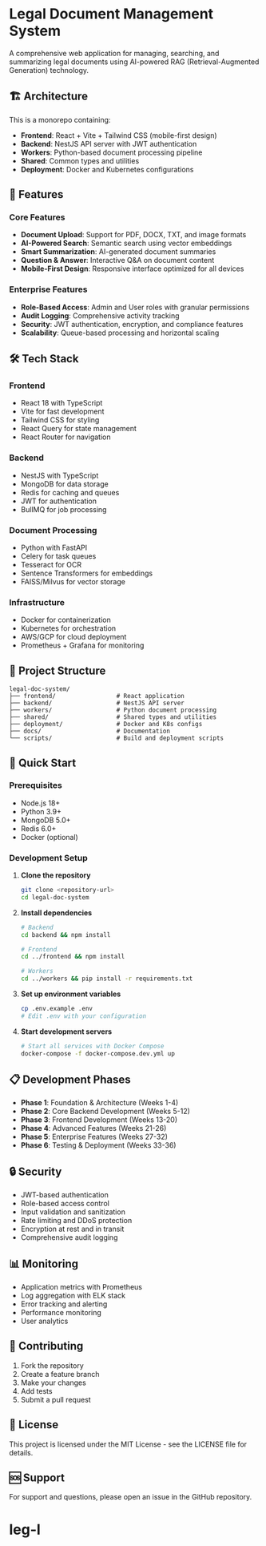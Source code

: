 # Legal Document Management System

A comprehensive web application for managing, searching, and summarizing legal documents using AI-powered RAG (Retrieval-Augmented Generation) technology.

## 🏗️ Architecture

This is a monorepo containing:

- **Frontend**: React + Vite + Tailwind CSS (mobile-first design)
- **Backend**: NestJS API server with JWT authentication
- **Workers**: Python-based document processing pipeline
- **Shared**: Common types and utilities
- **Deployment**: Docker and Kubernetes configurations

## 🚀 Features

### Core Features
- **Document Upload**: Support for PDF, DOCX, TXT, and image formats
- **AI-Powered Search**: Semantic search using vector embeddings
- **Smart Summarization**: AI-generated document summaries
- **Question & Answer**: Interactive Q&A on document content
- **Mobile-First Design**: Responsive interface optimized for all devices

### Enterprise Features
- **Role-Based Access**: Admin and User roles with granular permissions
- **Audit Logging**: Comprehensive activity tracking
- **Security**: JWT authentication, encryption, and compliance features
- **Scalability**: Queue-based processing and horizontal scaling

## 🛠️ Tech Stack

### Frontend
- React 18 with TypeScript
- Vite for fast development
- Tailwind CSS for styling
- React Query for state management
- React Router for navigation

### Backend
- NestJS with TypeScript
- MongoDB for data storage
- Redis for caching and queues
- JWT for authentication
- BullMQ for job processing

### Document Processing
- Python with FastAPI
- Celery for task queues
- Tesseract for OCR
- Sentence Transformers for embeddings
- FAISS/Milvus for vector storage

### Infrastructure
- Docker for containerization
- Kubernetes for orchestration
- AWS/GCP for cloud deployment
- Prometheus + Grafana for monitoring

## 📁 Project Structure

```
legal-doc-system/
├── frontend/                 # React application
├── backend/                  # NestJS API server
├── workers/                  # Python document processing
├── shared/                   # Shared types and utilities
├── deployment/               # Docker and K8s configs
├── docs/                     # Documentation
└── scripts/                  # Build and deployment scripts
```

## 🚀 Quick Start

### Prerequisites
- Node.js 18+
- Python 3.9+
- MongoDB 5.0+
- Redis 6.0+
- Docker (optional)

### Development Setup

1. **Clone the repository**
   ```bash
   git clone <repository-url>
   cd legal-doc-system
   ```

2. **Install dependencies**
   ```bash
   # Backend
   cd backend && npm install
   
   # Frontend
   cd ../frontend && npm install
   
   # Workers
   cd ../workers && pip install -r requirements.txt
   ```

3. **Set up environment variables**
   ```bash
   cp .env.example .env
   # Edit .env with your configuration
   ```

4. **Start development servers**
   ```bash
   # Start all services with Docker Compose
   docker-compose -f docker-compose.dev.yml up
   ```

## 📋 Development Phases

- **Phase 1**: Foundation & Architecture (Weeks 1-4)
- **Phase 2**: Core Backend Development (Weeks 5-12)
- **Phase 3**: Frontend Development (Weeks 13-20)
- **Phase 4**: Advanced Features (Weeks 21-26)
- **Phase 5**: Enterprise Features (Weeks 27-32)
- **Phase 6**: Testing & Deployment (Weeks 33-36)

## 🔒 Security

- JWT-based authentication
- Role-based access control
- Input validation and sanitization
- Rate limiting and DDoS protection
- Encryption at rest and in transit
- Comprehensive audit logging

## 📊 Monitoring

- Application metrics with Prometheus
- Log aggregation with ELK stack
- Error tracking and alerting
- Performance monitoring
- User analytics

## 🤝 Contributing

1. Fork the repository
2. Create a feature branch
3. Make your changes
4. Add tests
5. Submit a pull request

## 📄 License

This project is licensed under the MIT License - see the LICENSE file for details.

## 🆘 Support

For support and questions, please open an issue in the GitHub repository.
# leg-l
